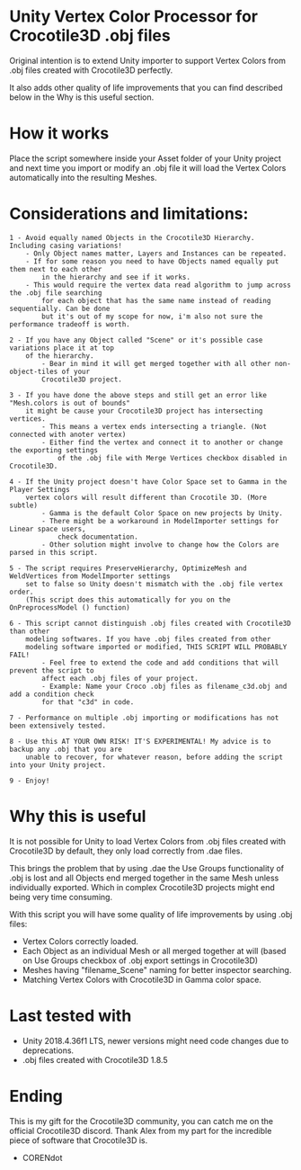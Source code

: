 # Unity Vertex Color Processor for Crocotile3D .obj files

Original intention is to extend Unity importer to support Vertex Colors
from .obj files created with Crocotile3D perfectly.

It also adds other quality of life improvements that you can find described
below in the Why is this useful section.

# How it works

Place the script somewhere inside your Asset folder of your Unity project and next time
you import or modify an .obj file it will load the Vertex Colors automatically into the resulting 
Meshes.

# Considerations and limitations:

    1 - Avoid equally named Objects in the Crocotile3D Hierarchy. Including casing variations!
        - Only Object names matter, Layers and Instances can be repeated.
        - If for some reason you need to have Objects named equally put them next to each other
            in the hierarchy and see if it works.
        - This would require the vertex data read algorithm to jump across the .obj file searching
            for each object that has the same name instead of reading sequentially. Can be done 
            but it's out of my scope for now, i'm also not sure the performance tradeoff is worth.

    2 - If you have any Object called "Scene" or it's possible case variations place it at top
        of the hierarchy.
            - Bear in mind it will get merged together with all other non-object-tiles of your
            Crocotile3D project.
                
    3 - If you have done the above steps and still get an error like "Mesh.colors is out of bounds"
        it might be cause your Crocotile3D project has intersecting vertices.
            - This means a vertex ends intersecting a triangle. (Not connected with anoter vertex)
            - Either find the vertex and connect it to another or change the exporting settings 
                of the .obj file with Merge Vertices checkbox disabled in Crocotile3D.
            
    4 - If the Unity project doesn't have Color Space set to Gamma in the Player Settings 
        vertex colors will result different than Crocotile 3D. (More subtle)
            - Gamma is the default Color Space on new projects by Unity.
            - There might be a workaround in ModelImporter settings for Linear space users, 
                check documentation.
            - Other solution might involve to change how the Colors are parsed in this script. 
            
    5 - The script requires PreserveHierarchy, OptimizeMesh and WeldVertices from ModelImporter settings
        set to false so Unity doesn't mismatch with the .obj file vertex order. 
        (This script does this automatically for you on the OnPreprocessModel () function)
        
    6 - This script cannot distinguish .obj files created with Crocotile3D than other
        modeling softwares. If you have .obj files created from other
        modeling software imported or modified, THIS SCRIPT WILL PROBABLY FAIL!
            - Feel free to extend the code and add conditions that will prevent the script to 
            affect each .obj files of your project. 
            - Example: Name your Croco .obj files as filename_c3d.obj and add a condition check 
            for that "c3d" in code.        
        
    7 - Performance on multiple .obj importing or modifications has not been extensively tested.
    
    8 - Use this AT YOUR OWN RISK! IT'S EXPERIMENTAL! My advice is to backup any .obj that you are 
        unable to recover, for whatever reason, before adding the script into your Unity project.

    9 - Enjoy!

# Why this is useful

It is not possible for Unity to load Vertex Colors from .obj files created with Crocotile3D by default, they only load correctly from .dae files.

This brings the problem that by using .dae the Use Groups functionality of .obj is lost and all Objects end merged together in the same Mesh unless individually exported. Which in complex Crocotile3D projects might end being very time consuming.

With this script you will have some quality of life improvements by using .obj files: 

- Vertex Colors correctly loaded.
- Each Object as an individual Mesh or all merged together at will (based on Use Groups checkbox of .obj export settings in Crocotile3D)
- Meshes having "filename_Scene" naming for better inspector searching.
- Matching Vertex Colors with Crocotile3D in Gamma color space.

# Last tested with

- Unity 2018.4.36f1 LTS, newer versions might need code changes due to deprecations.
- .obj files created with Crocotile3D 1.8.5

# Ending

This is my gift for the Crocotile3D community, you can catch me on the official Crocotile3D discord. Thank Alex from my part for the incredible piece of software that Crocotile3D is.
- CORENdot
